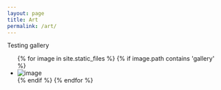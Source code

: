 ```yaml
---
layout: page
title: Art
permalink: /art/
---
```


Testing gallery

<ul class="image-gallery">
  {% for image in site.static_files %}
      {% if image.path contains 'gallery' %}
          <li class="image-gallery-card">
            <img class="image-gallery-image" src="{{ site.baseurl }}{{ image.path }}" alt="image" />
          </li>
      {% endif %}
  {% endfor %}
</ul>
